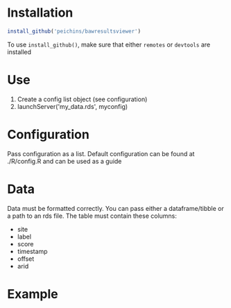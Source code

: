 # Installation

```R
install_github('peichins/bawresultsviewer')
```

To use `install_github()`, make sure that either `remotes` or `devtools` are installed

# Use

1. Create a config list object (see configuration)
2. launchServer('my_data.rds', myconfig)


# Configuration

Pass configuration as a list. 
Default configuration can be found at ./R/config.R and can be used as a guide


# Data

Data must be formatted correctly. You can pass either a dataframe/tibble or 
a path to an rds file. The table must contain these columns:
- site
- label
- score
- timestamp
- offset
- arid


# Example




